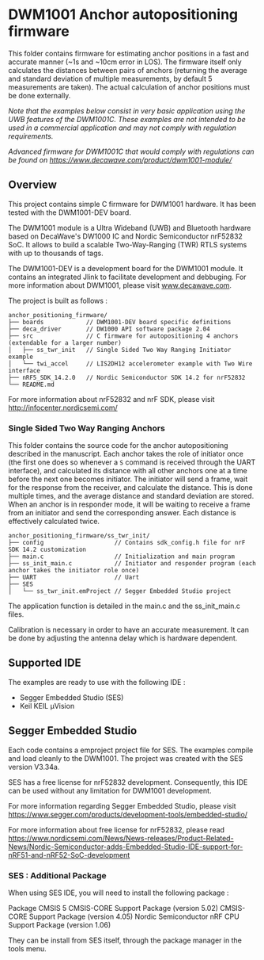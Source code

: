 # DWM1001 Anchor autopositioning firmware

This folder contains firmware for estimating anchor positions in a fast and accurate manner (~1s and ~10cm error in LOS). The firmware itself only calculates the distances between pairs of anchors (returning the average and standard deviation of multiple measurements, by default 5 measurements are taken). The actual calculation of anchor positions must be done externally.

*Note that the examples below consist in very basic application using the UWB features of the DWM1001C. These examples are not intended to be used in a commercial application and may not comply with regulation requirements.*

*Advanced firmware for DWM1001C that would comply with regulations can be found on https://www.decawave.com/product/dwm1001-module/*

## Overview

This project contains simple C firmware for DWM1001 hardware. It has been tested with the DWM1001-DEV board.

The DWM1001 module is a Ultra Wideband (UWB) and Bluetooth hardware based on DecaWave's DW1000 IC and Nordic Semiconductor nrF52832 SoC. It allows to build a scalable Two-Way-Ranging (TWR) RTLS systems with up to thousands of tags. 

The DWM1001-DEV is a development board for the DWM1001 module. It contains an integrated Jlink to facilitate development and debbuging. For more information about DWM1001, please visit www.decawave.com.

The project is built as follows : 
```
anchor_positioning_firmware/
├── boards            // DWM1001-DEV board specific definitions
├── deca_driver       // DW1000 API software package 2.04 
├── src               // C firmware for autopositioning 4 anchors (extendable for a larger number)
│   ├── ss_twr_init   // Single Sided Two Way Ranging Initiator example
│   └── twi_accel     // LIS2DH12 accelerometer example with Two Wire interface 
├── nRF5_SDK_14.2.0   // Nordic Semiconductor SDK 14.2 for nrF52832
└── README.md
```

For more information about nrF52832 and nrF SDK, please visit http://infocenter.nordicsemi.com/

### Single Sided Two Way Ranging Anchors

This folder contains the source code for the anchor autopositioning described in the manuscript. Each anchor takes the role of initiator once (the first one does so whenever a `S` command is received through the UART interface), and calculated its distance with all other anchors one at a time before the next one becomes initiator. The initiator will send a frame, wait for the response from the receiver, and calculate the distance. This is done multiple times, and the average distance and standard deviation are stored. When an anchor is in responder mode, it will be waiting to receive a frame from an initiator and send the corresponding answer. Each distance is effectively calculated twice.

```
anchor_positioning_firmware/ss_twr_init/
├── config                    // Contains sdk_config.h file for nrF SDK 14.2 customization
├── main.c                    // Initialization and main program
├── ss_init_main.c            // Initiator and responder program (each anchor takes the initiator role once)
├── UART                      // Uart 
├── SES
│   └── ss_twr_init.emProject // Segger Embedded Studio project
```
The application function is detailed in the main.c and the ss_init_main.c files. 

Calibration is necessary in order to have an accurate measurement. It can be done by adjusting the antenna delay which is hardware dependent. 


## Supported IDE

The examples are ready to use with the following IDE :
* Segger Embedded Studio (SES)
* Keil KEIL µVision

## Segger Embedded Studio

Each code contains a emproject project file for SES. The examples compile and load cleanly to the DWM1001.
The project was created with the SES version V3.34a. 

SES has a free license for nrF52832 development. Consequently, this IDE can be used without any limitation for DWM1001 development.

For more information regarding Segger Embedded Studio, please visit https://www.segger.com/products/development-tools/embedded-studio/

For more information about free license for nrF52832, please read https://www.nordicsemi.com/News/News-releases/Product-Related-News/Nordic-Semiconductor-adds-Embedded-Studio-IDE-support-for-nRF51-and-nRF52-SoC-development

### SES : Additional Package

When using SES IDE, you will need to install the following package :

Package
CMSIS 5 CMSIS-CORE Support Package (version 5.02)
CMSIS-CORE Support Package (version 4.05)
Nordic Semiconductor nRF CPU Support Package (version 1.06)

They can be install from SES itself, through the package manager in the tools menu. 







